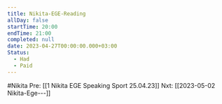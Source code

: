 ```yaml
---
title: Nikita-EGE-Reading
allDay: false
startTime: 20:00
endTime: 21:00
completed: null
date: 2023-04-27T00:00:00.000+03:00
Status:
  - Had
  - Paid
---
```

#Nikita 
Pre: [[1 Nikita EGE Speaking Sport 25.04.23]]
Nxt: [[2023-05-02 Nikita-Ege---]]


